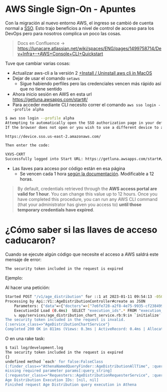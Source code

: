 # AWS Single Sign-On - Apuntes

Con la migración al nuevo entorno AWS, el ingreso se cambió de cuenta normal a [SSO](https://aws.amazon.com/es/what-is/sso/). Esto trajo beneficios a nivel de control de acceso para los DevOps pero para nosotros complica un poco las cosas.

> Docs en Confluence → https://lunacare.atlassian.net/wiki/spaces/ENG/pages/1499758714/Dev+Infra+-+AWS+Console+CLI+Quickstart

Tuve que cambiar varias cosas:

- Actualizar aws-cli a la versión 2 [+Install / Uninstall aws cli in MacOS](https://paper.dropbox.com/doc/Install-Uninstall-aws-cli-in-MacOS-NlX8Q6D9cVtVkAfyiHiD8) 
- Dejar de usar el comando `setaws`
    - Sigue habiendo perfiles pero las credenciales vencen más rápido así que no tiene sentido
- Ahora inicio sesión en AWS en esta url https://getluna.awsapps.com/start#/
- Para acceder mediante CLI necesito correr el comando `aws sso login --profile alpha`

```bash
$ aws sso login --profile alpha
Attempting to automatically open the SSO authorization page in your default browser.
If the browser does not open or you wish to use a different device to authorize this request, open the following URL:

https://device.sso.us-east-2.amazonaws.com/

Then enter the code:

VXVS-CKRT
Successfully logged into Start URL: https://getluna.awsapps.com/start#/
```

- Las llaves para acceso por código están en esa página
    - Se vencen cada 1 hora [según la documentación](https://docs.aws.amazon.com/singlesignon/latest/userguide/howtogetcredentials.html?icmpid=docs_sso_user_portal). Modificable a 12 horas.

> By default, credentials retrieved through the **AWS access portal are valid for 1 hour**. You can change this value up to 12 hours. Once you have completed this procedure, you can run any AWS CLI command (that your administrator has given you access to) **until those temporary credentials have expired**.

# ¿Cómo saber si las llaves de acceso caducaron?

Cuando se ejecute algún código que necesite el acceso a AWS saldrá este mensaje de error:
```
The security token included in the request is expired
```

Ejemplo:

Al hacer una petición:
```bash
Started POST "/v1/age_distribution" for ::1 at 2023-01-11 09:54:13 -0500
Processing by Api::V1::AgeDistributionController#create as JSON
	Parameters: {"data"=>{"doctors"=>["7e6fe728-a2f8-4e75-9935-cf2384999385"], "partners"=>[], "clinics"=>[]}, "age_distribution"=>{"data"=>{"doctors"=>["7e6fe728-a2f8-4e75-9935-cf2384999385"], "partners"=>[], "clinics"=>[]}}}
	ExecutionId Load (0.4ms)  SELECT "execution_ids".* FROM "execution_ids" WHERE "execution_ids"."chart_name" = $1 ORDER BY "execution_ids"."created_at" DESC LIMIT $2  [["chart_name", "age_distribution"], ["LIMIT", 1]]
	↳ app/services/age_distribution_chart_service.rb:9:in `initialize'
The security token included in the request is invalid.
{:service_class=>"AgeDistributionChartService"}
Completed 200 OK in 811ms (Views: 0.3ms | ActiveRecord: 0.4ms | Allocations: 4923)
```

O en una rake task:
```bash
$ tail log/development.log 
The security token included in the request is expired
{}
undefined method `each' for false:FalseClass
{:finder_class=>"AthenaNamedQueryFinder::AgeDistributionAllTime", :query_name=>"prod_normalized_ad_all_time"}
missing required parameter params[:query_string]
{:requester_class=>"Requesters::AgeDistributionRequesterService", :query_string_found=>false, :query_name=>nil, :query_name_id=>nil}
Age Distribution Execution IDs: [nil, nil]
Finished request Age Distribution query execution in Athena
```

